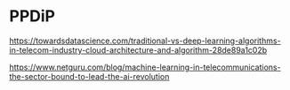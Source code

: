 # PPDiP

https://towardsdatascience.com/traditional-vs-deep-learning-algorithms-in-telecom-industry-cloud-architecture-and-algorithm-28de89a1c02b

https://www.netguru.com/blog/machine-learning-in-telecommunications-the-sector-bound-to-lead-the-ai-revolution
